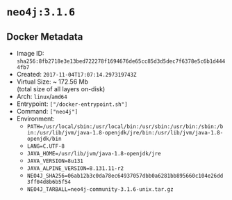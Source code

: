 # `neo4j:3.1.6`

## Docker Metadata

- Image ID: `sha256:8fb2718e3e13bed722278f1694676de65cc85d3d5dec7f6378e5c6b1d4444fb7`
- Created: `2017-11-04T17:07:14.297319743Z`
- Virtual Size: ~ 172.56 Mb  
  (total size of all layers on-disk)
- Arch: `linux`/`amd64`
- Entrypoint: `["/docker-entrypoint.sh"]`
- Command: `["neo4j"]`
- Environment:
  - `PATH=/usr/local/sbin:/usr/local/bin:/usr/sbin:/usr/bin:/sbin:/bin:/usr/lib/jvm/java-1.8-openjdk/jre/bin:/usr/lib/jvm/java-1.8-openjdk/bin`
  - `LANG=C.UTF-8`
  - `JAVA_HOME=/usr/lib/jvm/java-1.8-openjdk/jre`
  - `JAVA_VERSION=8u131`
  - `JAVA_ALPINE_VERSION=8.131.11-r2`
  - `NEO4J_SHA256=06ab12b3c0da78ec64937057dbb0a6281bb895660c104e26dd3ff04d8b6b5f54`
  - `NEO4J_TARBALL=neo4j-community-3.1.6-unix.tar.gz`
